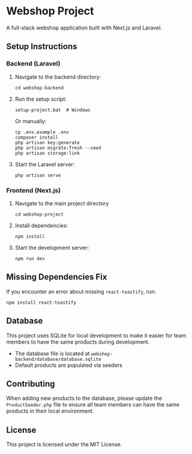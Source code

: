 # Webshop Project

A full-stack webshop application built with Next.js and Laravel.

## Setup Instructions

### Backend (Laravel)

1. Navigate to the backend directory:
   ```
   cd webshop-backend
   ```

2. Run the setup script:
   ```
   setup-project.bat  # Windows
   ```
   
   Or manually:
   ```
   cp .env.example .env
   composer install
   php artisan key:generate
   php artisan migrate:fresh --seed
   php artisan storage:link
   ```

3. Start the Laravel server:
   ```
   php artisan serve
   ```

### Frontend (Next.js)

1. Navigate to the main project directory
   ```
   cd webshop-project
   ```

2. Install dependencies:
   ```
   npm install
   ```

3. Start the development server:
   ```
   npm run dev
   ```

## Missing Dependencies Fix

If you encounter an error about missing `react-toastify`, run:
```
npm install react-toastify
```

## Database

This project uses SQLite for local development to make it easier for team members to have the same products during development.

- The database file is located at `webshop-backend/database/database.sqlite`
- Default products are populated via seeders

## Contributing

When adding new products to the database, please update the `ProductSeeder.php` file to ensure all team members can have the same products in their local environment.

## License

This project is licensed under the MIT License.
